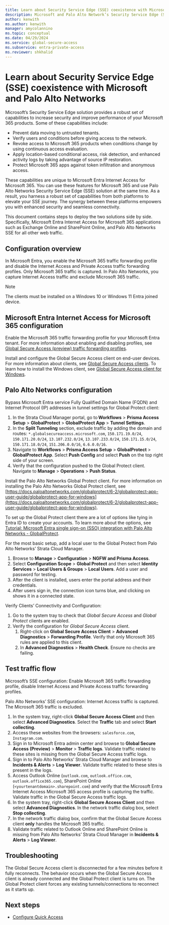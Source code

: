```yaml
---
title: Learn about Security Service Edge (SSE) coexistence with Microsoft and Palo Alto Networks.
description: Microsoft and Palo Alto Network’s Security Service Edge (SSE) coexistence solution guide.
author: kenwith
ms.author: kenwith
manager: amycolannino
ms.topic: conceptual
ms.date: 04/29/2024
ms.service: global-secure-access
ms.subservice: entra-private-access 
ms.reviewer: shkhalid
---
```


# Learn about Security Service Edge (SSE) coexistence with Microsoft and Palo Alto Networks

Microsoft’s Security Service Edge solution provides a robust set of capabilities to increase security and improve performance of your Microsoft 365 products. Some of these capabilities include: 

- Prevent data moving to untrusted tenants.
- Verify users and conditions before giving access to the network.
- Revoke access to Microsoft 365 products when conditions change by using continuous access evaluation.
- Apply location-based conditional access, risk detection, and enhanced activity logs by taking advantage of source IP restoration.
- Protect Microsoft 365 apps against token infiltration and anonymous access.

These capabilities are unique to Microsoft Entra Internet Access for Microsoft 365. You can use these features for Microsoft 365 and use Palo Alto Networks Security Service Edge (SSE) solution at the same time. As a result, you harness a robust set of capabilities from both platforms to elevate your SSE journey. The synergy between these platforms empowers you with enhanced security and seamless connectivity. 

This document contains steps to deploy the two solutions side by side. Specifically, Microsoft Entra Internet Access for Microsoft 365 applications such as Exchange Online and SharePoint Online, and Palo Alto Networks SSE for all other web traffic.
 
## Configuration overview

In Microsoft Entra, you enable the Microsoft 365 traffic forwarding profile and disable the Internet Access and Private Access traffic forwarding profiles. Only Microsoft 365 traffic is captured. In Palo Alto Networks, you capture Internet Access traffic and exclude Microsoft 365 traffic.

> [!NOTE]
> The clients must be installed on a Windows 10 or Windows 11 Entra joined device.

## Microsoft Entra Internet Access for Microsoft 365 configuration

Enable the Microsoft 365 traffic forwarding profile for your Microsoft Entra tenant. For more information about enabling and disabling profiles, see [Global Secure Access (preview) traffic forwarding profiles](concept-traffic-forwarding.md).

Install and configure the Global Secure Access client on end-user devices. For more information about clients, see [Global Secure Access clients](concept-clients.md). To learn how to install the Windows client, see [Global Secure Access client for Windows](how-to-install-windows-client.md).

## Palo Alto Networks configuration

Bypass Microsoft Entra service Fully Qualified Domain Name (FQDN) and Internet Protocol (IP) addresses in tunnel settings for Global Protect client: 

1. In the Strata Cloud Manager portal, go to **Workflows** > **Prisma Access Setup** > **GlobalProtect** > **GlobalProtect App** > **Tunnel Settings**. 
1. In the **Split Tunneling** section, exclude traffic by adding the domain and routes: `*.globalsecureaccess.microsoft.com`, `150.171.19.0/24`, `150.171.20.0/24`, `13.107.232.0/24`, `13.107.233.0/24`, `150.171.15.0/24`, `150.171.18.0/24`, `151.206.0.0/16`, `6.6.0.0/16`. 
1. Navigate to **Workflows** > **Prisma Access Setup** > **GlobalProtect** > **GlobalProtect App**. Select **Push Config** and select **Push** on the top right side of your screen. 
1. Verify that the configuration pushed to the Global Protect client. Navigate to **Manage** > **Operations** > **Push Status**. 

Install the Palo Alto Networks Global Protect client. For more information on installing the Palo Alto Networks Global Protect client, see [https://docs.paloaltonetworks.com/globalprotect/6-2/globalprotect-app-user-guide/globalprotect-app-for-windows](https://docs.paloaltonetworks.com/globalprotect/6-2/globalprotect-app-user-guide/globalprotect-app-for-windows).

To set up the Global Protect client there are a lot of options like tying in Entra ID to create your accounts. To learn more about the options, see [Tutorial: Microsoft Entra single sign-on (SSO) integration with Palo Alto Networks - GlobalProtect](..//identity/saas-apps/palo-alto-networks-globalprotect-tutorial.md).

For the most basic setup, add a local user to the Global Protect from Palo Alto Networks’ Strata Cloud Manager. 

1. Browse to **Manage** > **Configuration** > **NGFW and Prisma Access**.  
1. Select **Configuration Scope** > **Global Protect** and then select **Identity Services** > **Local Users & Groups** > **Local Users**. Add a user and password for testing. 
1. After the client is installed, users enter the portal address and their credentials.  
1. After users sign in, the connection icon turns blue, and clicking on shows it in a connected state. 

Verify Clients’ Connectivity and Configuration: 
1. Go to the system tray to check that *Global Secure Access* and *Global Protect* clients are enabled.  
1. Verify the configuration for *Global Secure Access* client.
    1. Right-click on **Global Secure Access Client** > **Advanced Diagnostics** > **Forwarding Profile**. Verify that only Microsoft 365 rules are applied to this client. 
    1. In **Advanced Diagnostics** > **Health Check**. Ensure no checks are failing.

## Test traffic flow
Microsoft’s SSE configuration: Enable Microsoft 365 traffic forwarding profile, disable Internet Access and Private Access traffic forwarding profiles.


Palo Alto Networks’ SSE configuration: Internet Access traffic is captured. The Microsoft 365 traffic is excluded. 
1. In the system tray, right-click **Global Secure Access Client** and then select **Advanced Diagnostics**. Select the **Traffic** tab and select **Start collecting**. 
1. Access these websites from the browsers: `salesforce.com`, `Instagram.com`.
1. Sign in to Microsoft Entra admin center and browse to **Global Secure Access (Preview)** > **Monitor** > **Traffic logs**. Validate traffic related to these sites is missing from the Global Secure Access traffic logs. 
1. Sign in to Palo Alto Networks’ Strata Cloud Manager and browse to **Incidents & Alerts** > **Log Viewer**. Validate traffic related to these sites is present in the logs. 
1. Access Outlook Online (`outlook.com`, `outlook.office.com`, `outlook.office365.com`), SharePoint Online (`<yourtenantdomain>.sharepoint.com`) and verify that the Microsoft Entra Internet Access Microsoft 365 access profile is capturing the traffic. Validate traffic in the Global Secure Access traffic logs. 
1. In the system tray, right-click **Global Secure Access Client** and then select **Advanced Diagnostics**. In the network traffic dialog box, select **Stop collecting**.
1. In the network traffic dialog box, confirm that the Global Secure Access client **only** handles the Microsoft 365 traffic.
1. Validate traffic related to Outlook Online and SharePoint Online is missing from Palo Alto Networks’ Strata Cloud Manager in **Incidents & Alerts** > **Log Viewer**. 

## Troubleshooting
The Global Secure Access client is disconnected for a few minutes before it fully reconnects. The behavior occurs when the Global Secure Access client is already connected and the Global Protect client is turns on. The Global Protect client forces any existing tunnels/connections to reconnect as it starts up.

## Next steps

- [Configure Quick Access](how-to-configure-quick-access.md)
